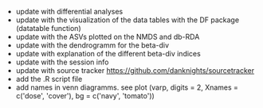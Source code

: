 - update with differential analyses
- update with the visualization of the data tables with the DF package (datatable function)
- update with the ASVs plotted on the NMDS and db-RDA
- update with the dendrogramm for the beta-div
- update with explanation of the different beta-div indices
- update with the session info
- update with source tracker https://github.com/danknights/sourcetracker
- add the .R script file 
- add names in venn diagramms. see plot (varp, digits = 2, Xnames = c('dose', 'cover'), bg = c('navy', 'tomato'))

